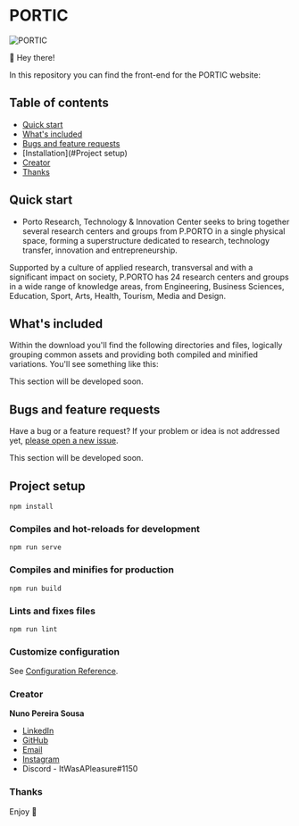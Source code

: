 # PORTIC

![PORTIC](https://www.ipp.pt/noticias/portic-obtem-2m20ac-de-financiamento-de-i-d-para-o-p-porto-em-2020/image_large)

🦉 Hey there!

In this repository you can find the front-end for the PORTIC website:

## Table of contents

- [Quick start](#quick-start)
- [What's included](#whats-included)
- [Bugs and feature requests](#bugs-and-feature-requests)
- [Installation](#Project setup)
- [Creator](#creators)
- [Thanks](#thanks)

## Quick start

- Porto Research, Technology & Innovation Center seeks to bring together several research centers and groups from P.PORTO in a single physical space, forming a superstructure dedicated to research, technology transfer, innovation and entrepreneurship.

Supported by a culture of applied research, transversal and with a significant impact on society, P.PORTO has 24 research centers and groups in a wide range of knowledge areas, from Engineering, Business Sciences, Education, Sport, Arts, Health, Tourism, Media and Design.

## What's included

Within the download you'll find the following directories and files, logically grouping common assets and providing both compiled and minified variations. You'll see something like this:

This section will be developed soon.

## Bugs and feature requests

Have a bug or a feature request? If your problem or idea is not addressed yet, [please open a new issue](https://github.com/titasdp/dutifyServer/issues/new).

This section will be developed soon.

## Project setup
```
npm install
```

### Compiles and hot-reloads for development
```
npm run serve
```

### Compiles and minifies for production
```
npm run build
```

### Lints and fixes files
```
npm run lint
```

### Customize configuration
See [Configuration Reference](https://cli.vuejs.org/config/).

### Creator

**Nuno Pereira Sousa**

- [LinkedIn](https://www.linkedin.com/in/nunopereirasous/)
- [GitHub](https://github.com/NunoPereiraSousa)
- [Email](mailto:nunopereirasousa00@gmail.com)
- [Instagram](https://www.instagram.com/nunopereirasousa/)
- Discord - ItWasAPleasure#1150

### Thanks

Enjoy :snake:

